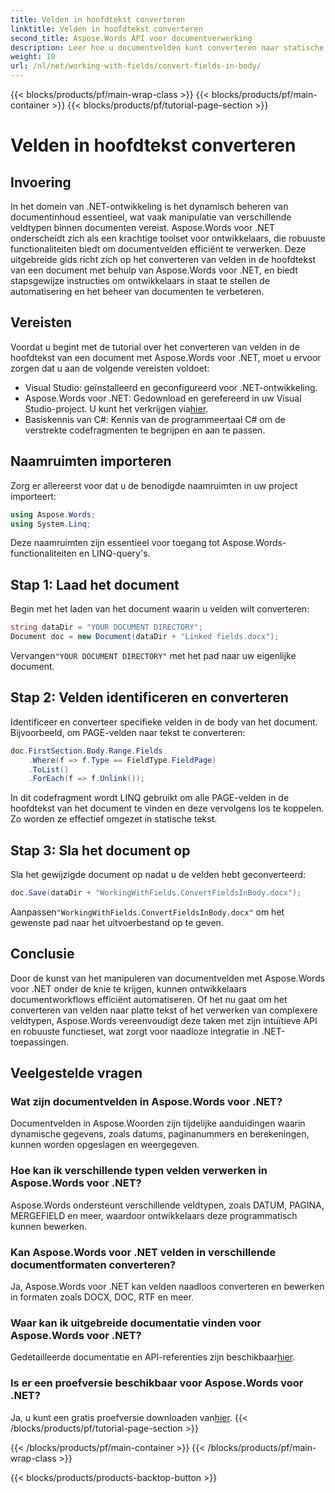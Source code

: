 ```yaml
---
title: Velden in hoofdtekst converteren
linktitle: Velden in hoofdtekst converteren
second_title: Aspose.Words API voor documentverwerking
description: Leer hoe u documentvelden kunt converteren naar statische tekst met Aspose.Words voor .NET om de efficiëntie van de documentverwerking te verbeteren.
weight: 10
url: /nl/net/working-with-fields/convert-fields-in-body/
---
```


{{< blocks/products/pf/main-wrap-class >}}
{{< blocks/products/pf/main-container >}}
{{< blocks/products/pf/tutorial-page-section >}}

# Velden in hoofdtekst converteren

## Invoering

In het domein van .NET-ontwikkeling is het dynamisch beheren van documentinhoud essentieel, wat vaak manipulatie van verschillende veldtypen binnen documenten vereist. Aspose.Words voor .NET onderscheidt zich als een krachtige toolset voor ontwikkelaars, die robuuste functionaliteiten biedt om documentvelden efficiënt te verwerken. Deze uitgebreide gids richt zich op het converteren van velden in de hoofdtekst van een document met behulp van Aspose.Words voor .NET, en biedt stapsgewijze instructies om ontwikkelaars in staat te stellen de automatisering en het beheer van documenten te verbeteren.

## Vereisten

Voordat u begint met de tutorial over het converteren van velden in de hoofdtekst van een document met Aspose.Words voor .NET, moet u ervoor zorgen dat u aan de volgende vereisten voldoet:

- Visual Studio: geïnstalleerd en geconfigureerd voor .NET-ontwikkeling.
-  Aspose.Words voor .NET: Gedownload en gerefereerd in uw Visual Studio-project. U kunt het verkrijgen via[hier](https://releases.aspose.com/words/net/).
- Basiskennis van C#: Kennis van de programmeertaal C# om de verstrekte codefragmenten te begrijpen en aan te passen.

## Naamruimten importeren

Zorg er allereerst voor dat u de benodigde naamruimten in uw project importeert:

```csharp
using Aspose.Words;
using System.Linq;
```

Deze naamruimten zijn essentieel voor toegang tot Aspose.Words-functionaliteiten en LINQ-query's.

## Stap 1: Laad het document

Begin met het laden van het document waarin u velden wilt converteren:

```csharp
string dataDir = "YOUR DOCUMENT DIRECTORY";
Document doc = new Document(dataDir + "Linked fields.docx");
```

 Vervangen`"YOUR DOCUMENT DIRECTORY"` met het pad naar uw eigenlijke document.

## Stap 2: Velden identificeren en converteren

Identificeer en converteer specifieke velden in de body van het document. Bijvoorbeeld, om PAGE-velden naar tekst te converteren:

```csharp
doc.FirstSection.Body.Range.Fields
    .Where(f => f.Type == FieldType.FieldPage)
    .ToList()
    .ForEach(f => f.Unlink());
```

In dit codefragment wordt LINQ gebruikt om alle PAGE-velden in de hoofdtekst van het document te vinden en deze vervolgens los te koppelen. Zo worden ze effectief omgezet in statische tekst.

## Stap 3: Sla het document op

Sla het gewijzigde document op nadat u de velden hebt geconverteerd:

```csharp
doc.Save(dataDir + "WorkingWithFields.ConvertFieldsInBody.docx");
```

 Aanpassen`"WorkingWithFields.ConvertFieldsInBody.docx"` om het gewenste pad naar het uitvoerbestand op te geven.

## Conclusie

Door de kunst van het manipuleren van documentvelden met Aspose.Words voor .NET onder de knie te krijgen, kunnen ontwikkelaars documentworkflows efficiënt automatiseren. Of het nu gaat om het converteren van velden naar platte tekst of het verwerken van complexere veldtypen, Aspose.Words vereenvoudigt deze taken met zijn intuïtieve API en robuuste functieset, wat zorgt voor naadloze integratie in .NET-toepassingen.

## Veelgestelde vragen

### Wat zijn documentvelden in Aspose.Words voor .NET?
Documentvelden in Aspose.Woorden zijn tijdelijke aanduidingen waarin dynamische gegevens, zoals datums, paginanummers en berekeningen, kunnen worden opgeslagen en weergegeven.

### Hoe kan ik verschillende typen velden verwerken in Aspose.Words voor .NET?
Aspose.Words ondersteunt verschillende veldtypen, zoals DATUM, PAGINA, MERGEFIELD en meer, waardoor ontwikkelaars deze programmatisch kunnen bewerken.

### Kan Aspose.Words voor .NET velden in verschillende documentformaten converteren?
Ja, Aspose.Words voor .NET kan velden naadloos converteren en bewerken in formaten zoals DOCX, DOC, RTF en meer.

### Waar kan ik uitgebreide documentatie vinden voor Aspose.Words voor .NET?
 Gedetailleerde documentatie en API-referenties zijn beschikbaar[hier](https://reference.aspose.com/words/net/).

### Is er een proefversie beschikbaar voor Aspose.Words voor .NET?
 Ja, u kunt een gratis proefversie downloaden van[hier](https://releases.aspose.com/).
{{< /blocks/products/pf/tutorial-page-section >}}

{{< /blocks/products/pf/main-container >}}
{{< /blocks/products/pf/main-wrap-class >}}

{{< blocks/products/products-backtop-button >}}
